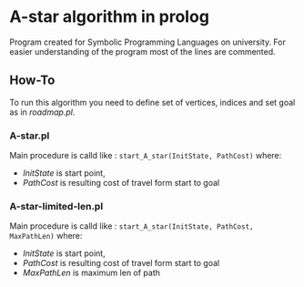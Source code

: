 # A-star algorithm in prolog

Program created for Symbolic Programming Languages on university. For easier understanding of the program most of the lines are commented.

## How-To

To run this algorithm you need to define set of vertices, indices and set goal as in *roadmap.pl*.

### A-star.pl
Main procedure is calld like : ``start_A_star(InitState, PathCost)``
where:
- *InitState* is start point,
- *PathCost* is resulting cost of travel form start to goal

### A-star-limited-len.pl
Main procedure is calld like : ``start_A_star(InitState, PathCost, MaxPathLen)``
where:
- *InitState* is start point,
- *PathCost* is resulting cost of travel form start to goal
- *MaxPathLen* is maximum len of path
